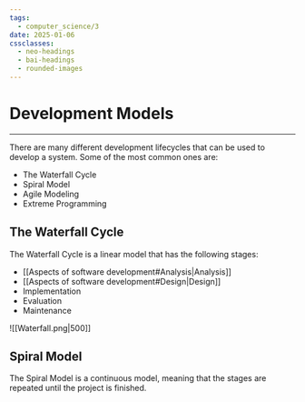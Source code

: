 ```yaml
---
tags:
  - computer_science/3
date: 2025-01-06
cssclasses:
  - neo-headings
  - bai-headings
  - rounded-images
---
```

# Development Models

***
There are many different development lifecycles that can be used to develop a system. Some of the most common ones are:
- The Waterfall Cycle
- Spiral Model
- Agile Modeling
- Extreme Programming

## The Waterfall Cycle
The Waterfall Cycle is a linear model that has the following stages:
- [[Aspects of software development#Analysis|Analysis]]
- [[Aspects of software development#Design|Design]]
- Implementation
- Evaluation
- Maintenance

![[Waterfall.png|500]]


## Spiral Model
The Spiral Model is a continuous model, meaning that the stages are repeated until the project is finished.

